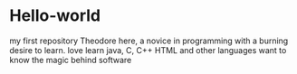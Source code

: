 # Hello-world
my first repository
Theodore here, a novice in programming with a burning desire to learn.
love learn java, C, C++ HTML and other languages
want to know the magic behind software
